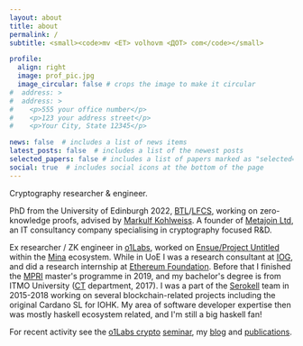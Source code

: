 ```yaml
---
layout: about
title: about
permalink: /
subtitle: <small><code>mv <ЕТ> volhovm <ДОТ> com</code></small>

profile:
  align: right
  image: prof_pic.jpg
  image_circular: false # crops the image to make it circular
#  address: >
#  address: >
#    <p>555 your office number</p>
#    <p>123 your address street</p>
#    <p>Your City, State 12345</p>

news: false  # includes a list of news items
latest_posts: false  # includes a list of the newest posts
selected_papers: false # includes a list of papers marked as "selected={true}"
social: true  # includes social icons at the bottom of the page
---
```


Cryptography researcher & engineer.

PhD from the University of Edinburgh 2022, [BTL](https://www.ed.ac.uk/informatics/blockchain)/[LFCS](https://www.ed.ac.uk/studying/postgraduate/degrees/index.php?r=site/view&id=493), working on zero-knowledge proofs, advised by [Markulf Kohlweiss](https://scholar.google.ru/citations?user=pOfF9ygAAAAJ&hl=en&oi=ao). A founder of [Metajoin Ltd](https://find-and-update.company-information.service.gov.uk/company/SC846919), an IT consultancy company specialising in cryptography focused R&D.

Ex researcher / ZK engineer in [o1Labs](https://o1labs.org/), worked on [Ensue/Project Untitled](https://github.com/o1-labs/ensue-whitepaper/blob/main/whitepaper.pdf) within the [Mina](https://minaprotocol.com/) ecosystem. While in UoE I was a research consultant at [IOG](https://iohk.io/), and did a research internship at [Ethereum Foundation](https://ethereum.foundation/). Before that I finished the [MPRI](https://wikimpri.dptinfo.ens-cachan.fr/doku.php) master's programme in 2019, and my bachelor's degree is from ITMO University ([CT](https://ditp.ifmo.ru/en/) department, 2017). I was a part of the [Serokell](https://serokell.io/) team in 2015-2018 working on several blockchain-related projects including the original Cardano SL for IOHK. My area of software developer expertise then was mostly haskell ecosystem related, and I'm still a big haskell fan!

For recent activity see the [o1Labs crypto](https://o1labs.notion.site/crypto-reading-group) [seminar](https://www.youtube.com/playlist?list=PLKIvwYrcKk8CjcmmYHwam_m1Yi0pw6pzB), my [blog](/blog) and [publications](/publications).
